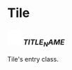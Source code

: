 # Tile

### <img src="../../.gitbook/assets/base.png" width="32" height="32" /> $TITLE_NAME$
Tile's entry class.<br>
